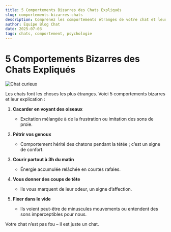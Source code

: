 ```yaml
---
title: 5 Comportements Bizarres des Chats Expliqués
slug: comportements-bizarres-chats
description: Comprenez les comportements étranges de votre chat et leurs raisons.
author: Équipe Blog Chat
date: 2025-07-03
tags: chats, comportement, psychologie
---
```


# 5 Comportements Bizarres des Chats Expliqués

![Chat curieux](https://placecats.com/800/401)

Les chats font les choses les plus étranges. Voici 5 comportements bizarres et leur explication :

1. **Cacarder en voyant des oiseaux**  
   - Excitation mélangée à de la frustration ou imitation des sons de proie.

2. **Pétrir vos genoux**  
   - Comportement hérité des chatons pendant la tétée ; c’est un signe de confort.

3. **Courir partout à 3h du matin**  
   - Énergie accumulée relâchée en courtes rafales.

4. **Vous donner des coups de tête**  
   - Ils vous marquent de leur odeur, un signe d’affection.

5. **Fixer dans le vide**  
   - Ils voient peut-être de minuscules mouvements ou entendent des sons imperceptibles pour nous.

Votre chat n’est pas fou – il est juste un chat.
